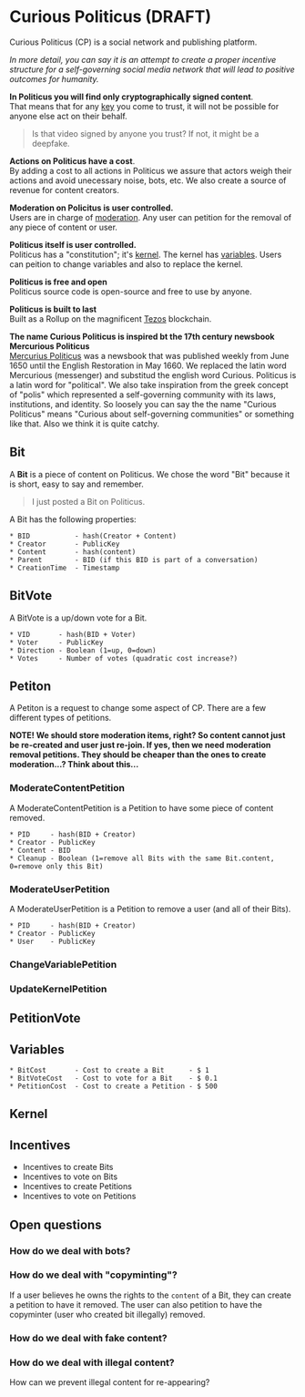 # Curious Politicus (DRAFT)

Curious Politicus (CP) is a social network and publishing platform.

*In more detail, you can say it is an attempt to create a proper incentive structure for a self-governing social media network that will lead to positive outcomes for humanity.*

**In Politicus you will find only cryptographically signed content**.  
That means that for any [key]() you come to trust, it will not be possible for anyone else act on their behalf.

> Is that video signed by anyone you trust? If not, it might be a deepfake. 

**Actions on Politicus have a cost**.  
By adding a cost to all actions in Politicus we assure that actors weigh their actions and avoid unecessary noise, bots, etc. 
We also create a source of revenue for content creators.

**Moderation on Policitus is user controlled.**  
Users are in charge of [moderation](). Any user can petition for the removal of any piece of content or user.

**Politicus itself is user controlled.**  
Politicus has a "constitution"; it's [kernel](). The kernel has [variables](). Users can peition to change variables and also to replace the kernel.

**Politicus is free and open**  
Politicus source code is open-source and free to use by anyone.

**Politicus is built to last**  
Built as a Rollup on the magnificent [Tezos](https://tezos.com) blockchain.

**The name Curious Politicus is inspired bt the 17th century newsbook Mercurious Politicus**  
[Mercurius Politicus](https://en.wikipedia.org/wiki/Mercurius_Politicus) was a newsbook that was published weekly from June 1650 until the English Restoration in May 1660.
We replaced the latin word Mercurious (messenger) and substitud the english word Curious. Politicus is a latin word for "political". We also take inspiration from the greek concept of "polis" which represented a self-governing community with its laws, institutions, and identity. So loosely you can say the the name "Curious Politicus" means "Curious about self-governing communities" or something like that. Also we think it is quite catchy.

## Bit 

A **Bit** is a piece of content on Politicus. We chose the word "Bit" because it is short, easy to say and remember.

> I just posted a Bit on Politicus.

A Bit has the following properties:

```
* BID           - hash(Creator + Content)
* Creator       - PublicKey 
* Content       - hash(content)
* Parent        - BID (if this BID is part of a conversation)
* CreationTime  - Timestamp 
```

## BitVote

A BitVote is a up/down vote for a Bit.

```
* VID       - hash(BID + Voter)
* Voter     - PublicKey
* Direction - Boolean (1=up, 0=down)
* Votes     - Number of votes (quadratic cost increase?)
```

## Petiton

A Petiton is a request to change some aspect of CP. There are a few different types of petitions.

**NOTE! We should store moderation items, right? So content cannot just be re-created and user just re-join. If yes, then we need moderation removal petitions. They should be cheaper than the ones to create moderation...? Think about this...**

### ModerateContentPetition

A ModerateContentPetition is a Petition to have some piece of content removed.

```
* PID     - hash(BID + Creator)
* Creator - PublicKey
* Content - BID
* Cleanup - Boolean (1=remove all Bits with the same Bit.content, 0=remove only this Bit) 
```

### ModerateUserPetition

A ModerateUserPetition is a Petition to remove a user (and all of their Bits).

```
* PID     - hash(BID + Creator)
* Creator - PublicKey
* User    - PublicKey
```

### ChangeVariablePetition

### UpdateKernelPetition

## PetitionVote

## Variables

```
* BitCost       - Cost to create a Bit      - $ 1
* BitVoteCost   - Cost to vote for a Bit    - $ 0.1
* PetitionCost  - Cost to create a Petition - $ 500
```

## Kernel 

## Incentives

* Incentives to create Bits
* Incentives to vote on Bits
* Incentives to create Petitions
* Incentives to vote on Petitions

## Open questions

### How do we deal with bots? 

### How do we deal with "copyminting"?

If a user believes he owns the rights to the `content` of a Bit, they can create a petition to have it removed.
The user can also petition to have the copyminter (user who created bit illegally) removed.

### How do we deal with fake content?

### How do we deal with illegal content?

How can we prevent illegal content for re-appearing?
